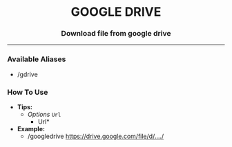 <h1 align="center">GOOGLE DRIVE</h1>

<h3 align="center">
  Download file from google drive
</h3>

------
### Available Aliases
- /gdrive

### How To Use
- **Tips:**
  - _Options_ `Url`
    - Url*
- **Example:**
  - /googledrive https://drive.google.com/file/d/..../
